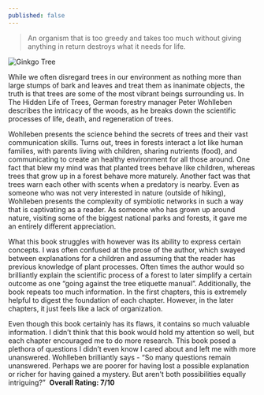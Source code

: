 ```yaml
---
published: false
---
```

> An organism that is too greedy and takes too much without giving anything in return destroys what it needs for life.

![Ginkgo Tree](https://static01.nyt.com/images/2015/11/01/nyregion/01NATURE/01NATURE-jumbo.jpg?quality=90&auto=webp)

While we often disregard trees in our environment as nothing more than large stumps of bark and leaves and treat them as inanimate objects, the truth is that trees are some of the most vibrant beings surrounding us. In The Hidden Life of Trees, German forestry manager Peter Wohlleben describes the intricacy of the woods, as he breaks down the scientific processes of life, death, and regeneration of trees.

Wohlleben presents the science behind the secrets of trees and their vast communication skills. Turns out, trees in forests interact a lot like human families, with parents living with children, sharing nutrients (food), and communicating to create an healthy environment for all those around. One fact that blew my mind was that planted trees behave like children, whereas trees that grow up in a forest behave more maturely. Another fact was that trees warn each other with scents when a predatory is nearby. Even as someone who was not very interested in nature (outside of hiking), Wohlleben presents the complexity of symbiotic networks in such a way that is captivating as a reader. As someone who has grown up around nature, visiting some of the biggest national parks and forests, it gave me an entirely different appreciation.

What this book struggles with however was its ability to express certain concepts. I was often confused at the prose of the author, which swayed between explanations for a children and assuming that the reader has previous knowledge of plant processes. Often times the author would so brilliantly explain the scientific process of a forest to later simplify a certain outcome as one “going against the tree etiquette manual”. Additionally, the book repeats too much information. In the first chapters, this is extremely helpful to digest the foundation of each chapter. However, in the later chapters, it just feels like a lack of organization.

Even though this book certainly has its flaws, it contains so much valuable information. I didn’t think that this book would hold my attention so well, but each chapter encouraged me to do more research. This book posed a plethora of questions I didn’t even know I cared about and left me with more unanswered. Wohlleben brilliantly says - “So many questions remain unanswered. Perhaps we are poorer for having lost a possible explanation or richer for having gained a mystery. But aren't both possibilities equally intriguing?” 
**Overall Rating: 7/10**
